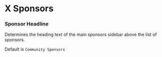 # X Sponsors

### Sponsor Headline

Determines the heading text of the main sponsors sidebar above the list of sponsors.

Default is `Community Sponsors`

